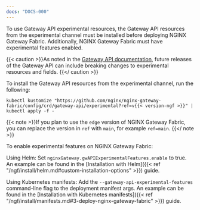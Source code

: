 ```yaml
---
docs: "DOCS-000"
---
```


To use Gateway API experimental resources, the Gateway API resources from the experimental channel must be installed before deploying NGINX Gateway Fabric. Additionally, NGINX Gateway Fabric must have experimental features enabled.

{{< caution >}}As noted in the [Gateway API documentation](https://gateway-api.sigs.k8s.io/guides/#install-experimental-channel), future releases of the Gateway API can include breaking changes to experimental resources and fields. {{</ caution >}}

To install the Gateway API resources from the experimental channel, run the following:

```shell
kubectl kustomize "https://github.com/nginx/nginx-gateway-fabric/config/crd/gateway-api/experimental?ref=v{{< version-ngf >}}" | kubectl apply -f -
```

{{< note >}}If you plan to use the `edge` version of NGINX Gateway Fabric, you can replace the version in `ref` with `main`, for example `ref=main`. {{</ note >}}

To enable experimental features on NGINX Gateway Fabric:

Using Helm: Set `nginxGateway.gwAPIExperimentalFeatures.enable` to true. An example can be found
in the [Installation with Helm]({{< ref "/ngf/install/helm.md#custom-installation-options" >}}) guide.

Using Kubernetes manifests: Add the `--gateway-api-experimental-features` command-line flag to the deployment manifest args.
An example can be found in the [Installation with Kubernetes manifests]({{< ref "/ngf/install/manifests.md#3-deploy-nginx-gateway-fabric" >}}) guide.
